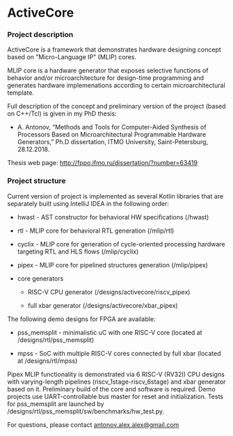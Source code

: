 # ActiveCore

### Project description

ActiveCore is a framework that demonstrates hardware designing concept based on "Micro-Language IP" (MLIP) cores.

MLIP core is a hardware generator that exposes selective functions of behavior and/or microarchitecture for design-time programming and generates hardware implemenations according to certain microarchitectural template.

Full description of the concept and preliminary version of the project (based on C++/Tcl) is given in my PhD thesis:

* A. Antonov, “Methods and Tools for Computer-Aided Synthesis of Processors Based on Microarchitectural Programmable Hardware Generators,” Ph.D dissertation, ITMO University, Saint-Petersburg, 28.12.2018.

Thesis web page: http://fppo.ifmo.ru/dissertation/?number=63419

### Project structure

Current version of project is implemented as several Kotlin libraries that are separately built using IntelliJ IDEA in the following order:

* hwast - AST constructor for behavioral HW specifications (/hwast)

* rtl - MLIP core for behavioral RTL generation (/mlip/rtl)

* cyclix - MLIP core for generation of cycle-oriented processing hardware targeting RTL and HLS flows (/mlip/cyclix)

* pipex - MLIP core for pipelined structures generation (/mlip/pipex)

* core generators

	* RISC-V CPU generator (/designs/activecore/riscv_pipex)

	* full xbar generator (/designs/activecore/xbar_pipex)

The following demo designs for FPGA are available:

* pss_memsplit - minimalistic uC with one RISC-V core (located at /designs/rtl/pss_memsplit)

* mpss - SoC with multiple RISC-V cores connected by full xbar (located at /designs/rtl/mpss)

Pipex MLIP functionality is demonstrated via 6 RISC-V (RV32I) CPU designs with varying-length pipelines (riscv_1stage-riscv_6stage) and xbar generator based on it. Preliminary build of the core and software is required. Demo projects use UART-controllable bus master for reset and initialization. Tests for pss_memsplit are launched by /designs/rtl/pss_memsplit/sw/benchmarks/hw_test.py.

For questions, please contact antonov.alex.alex@gmail.com
